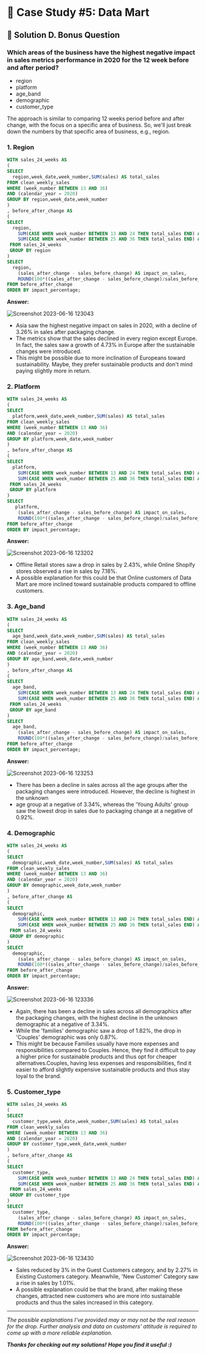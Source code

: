 # 🏪 Case Study #5: Data Mart

## 📝 Solution D. Bonus Question

### Which areas of the business have the highest negative impact in sales metrics performance in 2020 for the 12 week before and after period?

- region
- platform
- age_band
- demographic
- customer_type

 The approach is similar to comparing 12 weeks period before and after change, with the focus on a specific area of business.
 So, we'll just break down the numbers by that specific area of business, e.g., region.

### 1. Region

````sql
WITH sales_24_weeks AS
(
SELECT 
  region,week_date,week_number,SUM(sales) AS total_sales
FROM clean_weekly_sales
WHERE (week_number BETWEEN 13 AND 36)
AND (calendar_year = 2020)
GROUP BY region,week_date,week_number
)
, before_after_change AS
(
SELECT 
  region,
	SUM(CASE WHEN week_number BETWEEN 13 AND 24 THEN total_sales END) AS sales_before_change,
	SUM(CASE WHEN week_number BETWEEN 25 AND 36 THEN total_sales END) AS sales_after_change
 FROM sales_24_weeks
 GROUP BY region
)
SELECT 
  region,
	(sales_after_change - sales_before_change) AS impact_on_sales,
	ROUND(100*((sales_after_change - sales_before_change)/sales_before_change),2) AS impact_percentage
FROM before_after_change
ORDER BY impact_percentage;
````
**Answer:**

![Screenshot 2023-06-16 123043](https://github.com/PriyaPalak/8-Week-SQL-Challenge/assets/96012488/b3dfc587-c543-489b-94f8-3c4ab0e28eb1)


- Asia saw the highest negative impact on sales in 2020, with a decline of 3.26% in sales after packaging change.
- The metrics show that the sales declined in  every region except Europe. In fact, the sales saw a growth of 4.73% in Europe after the sustainable changes were introduced.
- This might be possible due to more inclination of Europeans toward sustainability. Maybe, they prefer sustainable products and don't mind paying slightly more in return.


### 2. Platform

````sql
WITH sales_24_weeks AS
(
SELECT 
  platform,week_date,week_number,SUM(sales) AS total_sales
FROM clean_weekly_sales
WHERE (week_number BETWEEN 13 AND 36)
AND (calendar_year = 2020)
GROUP BY platform,week_date,week_number
)
, before_after_change AS
(
SELECT 
  platform,
	SUM(CASE WHEN week_number BETWEEN 13 AND 24 THEN total_sales END) AS sales_before_change,
	SUM(CASE WHEN week_number BETWEEN 25 AND 36 THEN total_sales END) AS sales_after_change
 FROM sales_24_weeks
 GROUP BY platform
)
SELECT 
   platform,
	(sales_after_change - sales_before_change) AS impact_on_sales,
	ROUND(100*((sales_after_change - sales_before_change)/sales_before_change),2) AS impact_percentage
FROM before_after_change
ORDER BY impact_percentage;
````
**Answer:**

![Screenshot 2023-06-16 123202](https://github.com/PriyaPalak/8-Week-SQL-Challenge/assets/96012488/c53d7094-2b75-42e0-9c3f-67641f236472)


- Offline Retail stores saw a drop in sales by 2.43%, while Online Shopify stores observed a rise in sales by 7.18%.
- A possible explanation for this could be that Online customers of Data Mart are more inclined toward sustainable products compared to offline customers.




### 3. Age_band

````sql
WITH sales_24_weeks AS
(
SELECT 
  age_band,week_date,week_number,SUM(sales) AS total_sales
FROM clean_weekly_sales
WHERE (week_number BETWEEN 13 AND 36)
AND (calendar_year = 2020)
GROUP BY age_band,week_date,week_number
)
, before_after_change AS
(
SELECT 
  age_band,
	SUM(CASE WHEN week_number BETWEEN 13 AND 24 THEN total_sales END) AS sales_before_change,
	SUM(CASE WHEN week_number BETWEEN 25 AND 36 THEN total_sales END) AS sales_after_change
 FROM sales_24_weeks
 GROUP BY age_band
)
SELECT 
  age_band,
	(sales_after_change - sales_before_change) AS impact_on_sales,
	ROUND(100*((sales_after_change - sales_before_change)/sales_before_change),2) AS impact_percentage
FROM before_after_change
ORDER BY impact_percentage;
````

**Answer:**

![Screenshot 2023-06-16 123253](https://github.com/PriyaPalak/8-Week-SQL-Challenge/assets/96012488/8b81ca1d-e750-4c9a-b71a-0a37c05e597b)


- There has been a decline in sales across all the age groups after the packaging changes were introduced. However, the decline is highest in the unknown
- age group at a negative of 3.34%, whereas the 'Young Adults' group saw the lowest drop in sales due to packaging change at a negative of 0.92%.

### 4. Demographic

````sql
WITH sales_24_weeks AS
(
SELECT 
  demographic,week_date,week_number,SUM(sales) AS total_sales
FROM clean_weekly_sales
WHERE (week_number BETWEEN 13 AND 36)
AND (calendar_year = 2020)
GROUP BY demographic,week_date,week_number
)
, before_after_change AS
(
SELECT 
  demographic,
	SUM(CASE WHEN week_number BETWEEN 13 AND 24 THEN total_sales END) AS sales_before_change,
	SUM(CASE WHEN week_number BETWEEN 25 AND 36 THEN total_sales END) AS sales_after_change
 FROM sales_24_weeks
 GROUP BY demographic
)
SELECT 
  demographic,
	(sales_after_change - sales_before_change) AS impact_on_sales,
	ROUND(100*((sales_after_change - sales_before_change)/sales_before_change),2) AS impact_percentage
FROM before_after_change
ORDER BY impact_percentage;
````

**Answer:**

![Screenshot 2023-06-16 123336](https://github.com/PriyaPalak/8-Week-SQL-Challenge/assets/96012488/3685a931-bc1e-4a01-89af-5bd7b61cdeb0)

- Again, there has been a decline in sales across all demographics after the packaging changes, with the highest decline in the unknown demographic at a negative of 3.34%.
- While the 'families' demographic saw a drop of 1.82%, the drop in 'Couples' demographic was only 0.87%. 
- This might be because Families usually have more expenses and responsibilities compared to Couples. Hence, they find it difficult to pay a higher price for sustainable products and thus opt for cheaper alternatives.Couples, having less expenses and responsibilities, find it easier to afford slightly expensive sustainable products and thus stay loyal to the brand.

### 5. Customer_type

````sql
WITH sales_24_weeks AS
(
SELECT 
  customer_type,week_date,week_number,SUM(sales) AS total_sales
FROM clean_weekly_sales
WHERE (week_number BETWEEN 13 AND 36)
AND (calendar_year = 2020)
GROUP BY customer_type,week_date,week_number
)
, before_after_change AS
(
SELECT 
  customer_type,
	SUM(CASE WHEN week_number BETWEEN 13 AND 24 THEN total_sales END) AS sales_before_change,
	SUM(CASE WHEN week_number BETWEEN 25 AND 36 THEN total_sales END) AS sales_after_change
 FROM sales_24_weeks
 GROUP BY customer_type
)
SELECT 
  customer_type,
	(sales_after_change - sales_before_change) AS impact_on_sales,
	ROUND(100*((sales_after_change - sales_before_change)/sales_before_change),2) AS impact_percentage
FROM before_after_change
ORDER BY impact_percentage;
````
**Answer:**

![Screenshot 2023-06-16 123430](https://github.com/PriyaPalak/8-Week-SQL-Challenge/assets/96012488/1efba620-91c4-46e1-9ef1-45f12957e0f0)

- Sales reduced by 3% in the Guest Customers category, and by 2.27% in Existing Customers category. Meanwhile, 'New Customer' Category saw a rise in sales by 1.01%.
- A possible explanation could be that the brand, after making these changes, attracted new customers who are more into sustainable products and thus the sales increased in this category.

***

*The possible explanations I've provided may or may not be the real reason for the drop. Further analysis and data on customers' attitude is required to come up with a more reliable explanation.*

***Thanks for checking out my solutions!***
***Hope you find it useful :)***
